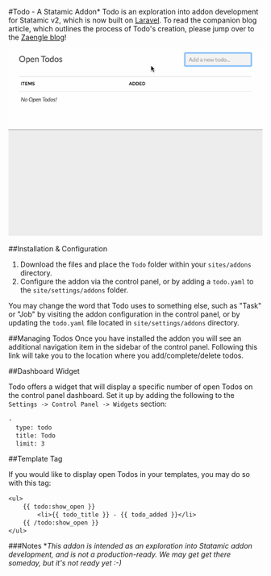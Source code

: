 #Todo - A Statamic Addon*
Todo is an exploration into addon development for Statamic v2, which is now built on [Laravel](http://laravel.com). To read the companion blog article, which outlines the process of Todo's creation, please jump over to the [Zaengle blog](http://bit.ly/1SBTZlM)!

![Demo](doc-images/demo.gif)

##Installation & Configuration
 1. Download the files and place the `Todo` folder within your `sites/addons` directory.
 2. Configure the addon via the control panel, or by adding a `todo.yaml` to the `site/settings/addons` folder.

You may change the word that Todo uses to something else, such as "Task" or "Job" by visiting the addon configuration in the control panel, or by updating the `todo.yaml` file located in `site/settings/addons` directory.

##Managing Todos
Once you have installed the addon you will see an additional navigation item in the sidebar of the control panel. Following this link will take you to the location where you add/complete/delete todos.

##Dashboard Widget

Todo offers a widget that will display a specific number of open Todos on the control panel dashboard. Set it up by adding the following to the `Settings -> Control Panel -> Widgets` section:

```
- 
  type: todo
  title: Todo
  limit: 3
```

##Template Tag

If you would like to display open Todos in your templates, you may do so with this tag:

```
<ul>
    {{ todo:show_open }}
        <li>{{ todo_title }} - {{ todo_added }}</li>
    {{ /todo:show_open }}
</ul>
```

###Notes
**This addon is intended as an exploration into Statamic addon development, and is not a production-ready. We may get get there someday, but it's not ready yet :-)*